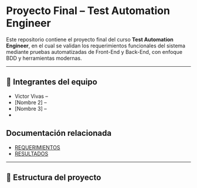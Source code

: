 # Proyecto Final – Test Automation Engineer

Este repositorio contiene el proyecto final del curso **Test Automation Engineer**, en el cual se validan los requerimientos funcionales del sistema mediante pruebas automatizadas de Front-End y Back-End, con enfoque BDD y herramientas modernas.

---

## 👥 Integrantes del equipo

- Victor Vivas – 
- [Nombre 2] – 
- [Nombre 3] –
-  
## Documentación relacionada

- [REQUERIMIENTOS](REQUERIMIENTOS.md)
- [RESULTADOS](RESULTADOS.md)
---

## 📁 Estructura del proyecto